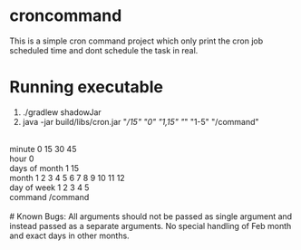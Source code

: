 # croncommand
This is a simple cron command project which only print the cron job scheduled time and dont schedule the task in real.

# Running executable
1. ./gradlew shadowJar
2.  java -jar build/libs/cron.jar "*/15" "0" "1,15" "*" "1-5" "/command"
</br>
minute         0 15 30 45</br>
hour           0</br>
days of month  1 15</br>
month          1 2 3 4 5 6 7 8 9 10 11 12</br>
day of week    1 2 3 4 5</br>
command        /command   </br>           
</br>
# Known Bugs:
All arguments should not be passed as single argument and instead passed as a separate arguments.
No special handling of Feb month and exact days in other months.
